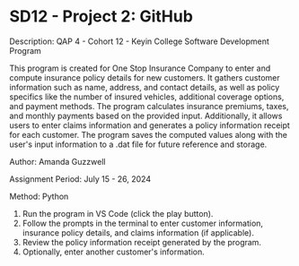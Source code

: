 # SD12 - Project 2: GitHub

Description:
QAP 4 - Cohort 12 - Keyin College Software Development Program

This program is created for One Stop Insurance Company to enter and compute insurance policy details for new customers. It gathers customer information such as name, address, and contact details, as well as policy specifics like the number of insured vehicles, additional coverage options, and payment methods. The program calculates insurance premiums, taxes, and monthly payments based on the provided input. Additionally, it allows users to enter claims information and generates a policy information receipt for each customer. The program saves the computed values along with the user's input information to a .dat file for future reference and storage.

Author:
Amanda Guzzwell

Assignment Period:
July 15 - 26, 2024

Method: Python

1) Run the program in VS Code (click the play button).
2) Follow the prompts in the terminal to enter customer information, insurance policy details, and claims information (if applicable).
3) Review the policy information receipt generated by the program.
4) Optionally, enter another customer's information.
